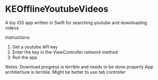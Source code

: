 # KEOfflineYoutubeVideos

A toy iOS app written in Swift for searching youtube and downloading videos

Instructions:

1. Get a youtube API key
2. Enter the key in the ViewController network method
3. Run the app

Notes:
Download progress is terrible and needs to be done properly
App architecture is terrible.  Might be better to use tab controller


